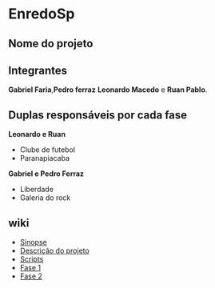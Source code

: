 # EnredoSp

## Nome do projeto 


## Integrantes
**Gabriel Faria**,**Pedro ferraz** **Leonardo Macedo** e **Ruan Pablo**.

## Duplas responsáveis por cada fase

**Leonardo e Ruan**
* Clube de futebol
* Paranapiacaba

**Gabriel e Pedro Ferraz**
* Liberdade
* Galeria do rock

## wiki
- <a href="https://github.com/Gabriele-sousa/EnredoSp/wiki/Sinopse-Geral"> Sinopse </a>
- <a href="https://github.com/Gabriele-sousa/EnredoSp/wiki/Descri%C3%A7%C3%A3o-do-projeto"> Descrição do projeto </a>
- <a href="https://github.com/RuanPSilva/EnredoSp/wiki/Scripts"> Scripts </a>
- <a href="https://github.com/RuanPSilva/EnredoSp/wiki/Fase-1"> Fase 1 </a>
- <a href="https://github.com/RuanPSilva/EnredoSp/wiki/Fase-2"> Fase 2 </a>

